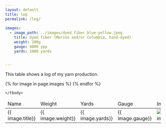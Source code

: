 ```yaml
---
layout: default
title: log
permalink: /log/
    
images:
  - image_path: ../images/dyed_fiber_blue-yellow.jpeg
    title: Dyed fiber (Merino and/or Columbia, hand-dyed)
    weight: 100g
    gauge: 4000 ypp
    yards: 1000 yards


---
```

<p>This table shows a log of my yarn production.</p>

<table class="sortable">
	<thead>
		<tr class="log">
			<td>Name</td>
			<td>Weight</td>
			<td>Yards</td>
			<td>Gauge</td>
			<td>Image</td>
		</tr>
	</thead>
	<tbody>
  {% for image in page.images %}
    <tr class="log">
    <td>{{ image.title}}</td>
    <td>{{ image.weight}}</td>
    <td>{{ image.yards}}</td>
    <td>{{ image.gauge}}</td>
    <td><img src="{{ image.image_path }}" alt="{{ image.title}}" title="{{ image.title}}"/></td>
    </tr>
  {% endfor %}
  
  	</tbody>
</table>